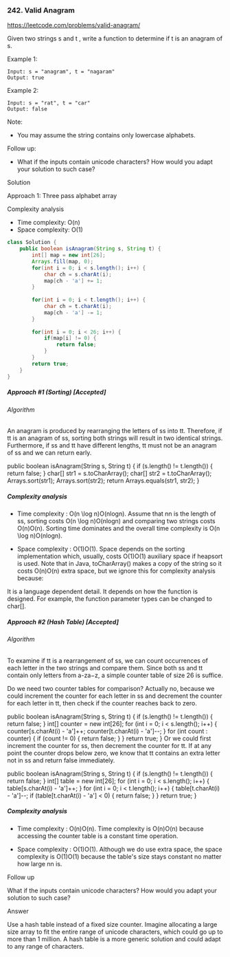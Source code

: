 ### 242. Valid Anagram

https://leetcode.com/problems/valid-anagram/

Given two strings s and t , write a function to determine if t is an anagram of s.

Example 1:
```
Input: s = "anagram", t = "nagaram"
Output: true
```
Example 2:
```
Input: s = "rat", t = "car"
Output: false
```
Note:
- You may assume the string contains only lowercase alphabets.

Follow up:
- What if the inputs contain unicode characters? How would you adapt your solution to such case?

Solution

Approach 1: Three pass alphabet array

Complexity analysis
- Time complexity: O(n)
- Space complexity: O(1)

```java
class Solution {
    public boolean isAnagram(String s, String t) {
        int[] map = new int[26];
        Arrays.fill(map, 0);
        for(int i = 0; i < s.length(); i++) {
            char ch = s.charAt(i);
            map[ch - 'a'] += 1; 
        }
        
        for(int i = 0; i < t.length(); i++) {
            char ch = t.charAt(i);
            map[ch - 'a'] -= 1;
        }
        
        for(int i = 0; i < 26; i++) {
            if(map[i] != 0) {
                return false;
            }
        }
        return true;
    }
}
```

##### Approach #1 (Sorting) [Accepted]
###### Algorithm

An anagram is produced by rearranging the letters of ss into tt. Therefore, if tt is an anagram of ss, sorting both strings will result in two identical strings. Furthermore, if ss and tt have different lengths, tt must not be an anagram of ss and we can return early.

public boolean isAnagram(String s, String t) {
    if (s.length() != t.length()) {
        return false;
    }
    char[] str1 = s.toCharArray();
    char[] str2 = t.toCharArray();
    Arrays.sort(str1);
    Arrays.sort(str2);
    return Arrays.equals(str1, str2);
}
##### Complexity analysis

- Time complexity : O(n \log n)O(nlogn). Assume that nn is the length of ss, sorting costs O(n \log n)O(nlogn) and comparing two strings costs O(n)O(n). Sorting time dominates and the overall time complexity is O(n \log n)O(nlogn).

- Space complexity : O(1)O(1). Space depends on the sorting implementation which, usually, costs O(1)O(1) auxiliary space if heapsort is used. Note that in Java, toCharArray() makes a copy of the string so it costs O(n)O(n) extra space, but we ignore this for complexity analysis because:

It is a language dependent detail.
It depends on how the function is designed. For example, the function parameter types can be changed to char[].


##### Approach #2 (Hash Table) [Accepted]
###### Algorithm

To examine if tt is a rearrangement of ss, we can count occurrences of each letter in the two strings and compare them. Since both ss and tt contain only letters from a-za−z, a simple counter table of size 26 is suffice.

Do we need two counter tables for comparison? Actually no, because we could increment the counter for each letter in ss and decrement the counter for each letter in tt, then check if the counter reaches back to zero.

public boolean isAnagram(String s, String t) {
    if (s.length() != t.length()) {
        return false;
    }
    int[] counter = new int[26];
    for (int i = 0; i < s.length(); i++) {
        counter[s.charAt(i) - 'a']++;
        counter[t.charAt(i) - 'a']--;
    }
    for (int count : counter) {
        if (count != 0) {
            return false;
        }
    }
    return true;
}
Or we could first increment the counter for ss, then decrement the counter for tt. If at any point the counter drops below zero, we know that tt contains an extra letter not in ss and return false immediately.

public boolean isAnagram(String s, String t) {
    if (s.length() != t.length()) {
        return false;
    }
    int[] table = new int[26];
    for (int i = 0; i < s.length(); i++) {
        table[s.charAt(i) - 'a']++;
    }
    for (int i = 0; i < t.length(); i++) {
        table[t.charAt(i) - 'a']--;
        if (table[t.charAt(i) - 'a'] < 0) {
            return false;
        }
    }
    return true;
}
##### Complexity analysis

- Time complexity : O(n)O(n). Time complexity is O(n)O(n) because accessing the counter table is a constant time operation.

- Space complexity : O(1)O(1). Although we do use extra space, the space complexity is O(1)O(1) because the table's size stays constant no matter how large nn is.

Follow up

What if the inputs contain unicode characters? How would you adapt your solution to such case?

Answer

Use a hash table instead of a fixed size counter. Imagine allocating a large size array to fit the entire range of unicode characters, which could go up to more than 1 million. A hash table is a more generic solution and could adapt to any range of characters.